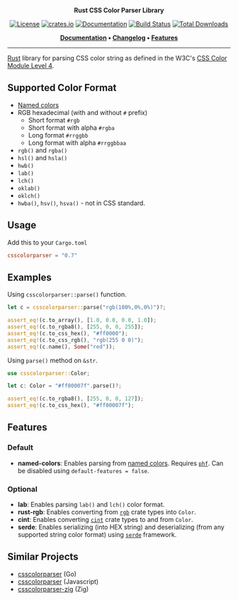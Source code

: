 <p align="center">
<strong>Rust CSS Color Parser Library</strong>
</p>

<p align="center">
<a href="https://github.com/mazznoer/csscolorparser-rs"><img alt="License" src="https://img.shields.io/crates/l/csscolorparser"></a>
<a href="https://crates.io/crates/csscolorparser"><img alt="crates.io" src="https://img.shields.io/crates/v/csscolorparser.svg"></a>
<a href="https://docs.rs/csscolorparser"><img alt="Documentation" src="https://docs.rs/csscolorparser/badge.svg"></a>
<a href="https://github.com/mazznoer/csscolorparser-rs/actions"><img alt="Build Status" src="https://github.com/mazznoer/csscolorparser-rs/actions/workflows/rust.yml/badge.svg"></a>
<a href="https://crates.io/crates/csscolorparser"><img alt="Total Downloads" src="https://img.shields.io/crates/d/csscolorparser.svg"></a>
</p>

<p align="center">
    <strong>
        <a href="https://docs.rs/csscolorparser">Documentation</a> • <a href="CHANGELOG.md">Changelog</a> • <a href="#features">Features</a>
    </strong>
</p>

<hr>

[Rust](https://www.rust-lang.org/) library for parsing CSS color string as defined in the W3C's [CSS Color Module Level 4](https://www.w3.org/TR/css-color-4/).

## Supported Color Format

* [Named colors](https://www.w3.org/TR/css-color-4/#named-colors)
* RGB hexadecimal (with and without `#` prefix)
     + Short format `#rgb`
     + Short format with alpha `#rgba`
     + Long format `#rrggbb`
     + Long format with alpha `#rrggbbaa`
* `rgb()` and `rgba()`
* `hsl()` and `hsla()`
* `hwb()`
* `lab()`
* `lch()`
* `oklab()`
* `oklch()`
* `hwba()`, `hsv()`, `hsva()` - not in CSS standard.

## Usage

Add this to your `Cargo.toml`

```toml
csscolorparser = "0.7"
```

## Examples

Using `csscolorparser::parse()` function.

```rust
let c = csscolorparser::parse("rgb(100%,0%,0%)")?;

assert_eq!(c.to_array(), [1.0, 0.0, 0.0, 1.0]);
assert_eq!(c.to_rgba8(), [255, 0, 0, 255]);
assert_eq!(c.to_css_hex(), "#ff0000");
assert_eq!(c.to_css_rgb(), "rgb(255 0 0)");
assert_eq!(c.name(), Some("red"));
```

Using `parse()` method on `&str`.

```rust
use csscolorparser::Color;

let c: Color = "#ff00007f".parse()?;

assert_eq!(c.to_rgba8(), [255, 0, 0, 127]);
assert_eq!(c.to_css_hex(), "#ff00007f");
```

## Features

### Default

* __named-colors__: Enables parsing from [named colors](https://www.w3.org/TR/css-color-4/#named-colors). Requires [`phf`](https://crates.io/crates/phf). Can be disabled using `default-features = false`.

### Optional

* __lab__: Enables parsing `lab()` and `lch()` color format.
* __rust-rgb__: Enables converting from [`rgb`](https://crates.io/crates/rgb) crate types into `Color`.
* __cint__: Enables converting [`cint`](https://crates.io/crates/cint) crate types to and from `Color`.
* __serde__: Enables serializing (into HEX string) and deserializing (from any supported string color format) using [`serde`](https://serde.rs/) framework.

## Similar Projects

* [csscolorparser](https://github.com/mazznoer/csscolorparser) (Go)
* [csscolorparser](https://github.com/deanm/css-color-parser-js) (Javascript)
* [csscolorparser-zig](https://github.com/sorairolake/csscolorparser-zig) (Zig)

